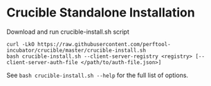 # Crucible Standalone Installation

Download and run crucible-install.sh script

```
curl -LkO https://raw.githubusercontent.com/perftool-incubator/crucible/master/crucible-install.sh
bash crucible-install.sh --client-server-registry <registry> [--client-server-auth-file </path/to/auth-file.json>]
```

See `bash crucible-install.sh --help` for the full list of options.
